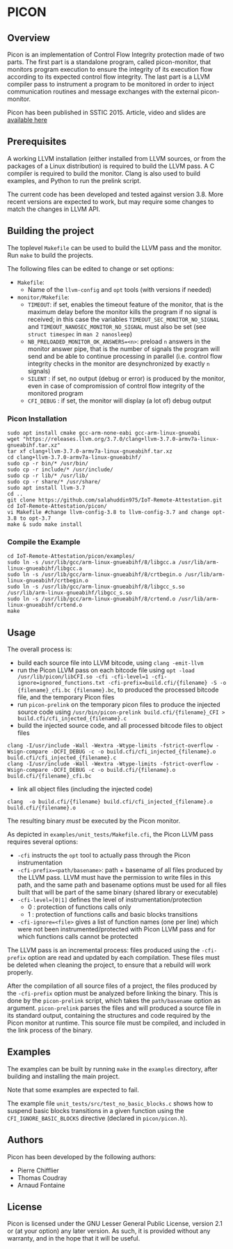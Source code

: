 # PICON

## Overview

Picon is an implementation of Control Flow Integrity protection made
of two parts. The first part is a standalone program, called
picon-monitor, that monitors program execution to ensure the integrity
of its execution flow according to its expected control flow
integrity. The last part is a LLVM compiler pass to instrument a
program to be monitored in order to inject communication routines and
message exchanges with the external picon-monitor.

Picon has been published in SSTIC 2015. Article, video and slides are
[available here](https://www.sstic.org/2015/presentation/control_flow_integrity_on_llvm_ir/)

## Prerequisites

A working LLVM installation (either installed from LLVM sources, or
from the packages of a Linux distribution) is required to build the
LLVM pass.  A C compiler is required to build the monitor.  Clang is
also used to build examples, and Python to run the prelink script.

The current code has been developed and tested against
version 3.8. More recent versions are expected to work, but may
require some changes to match the changes in LLVM API.

## Building the project

The toplevel `Makefile` can be used to build the LLVM pass and the
monitor.  Run `make` to build the projects.

The following files can be edited to change or set options:

* `Makefile`:
    * Name of the `llvm-config` and `opt` tools (with versions if
      needed)
* `monitor/Makefile`:
    * `TIMEOUT`: if set, enables the timeout feature of the monitor,
      that is the maximum delay before the monitor kills the program
      if no signal is received; in this case the variables
      `TIMEOUT_SEC_MONITOR_NO_SIGNAL` and
      `TIMEOUT_NANOSEC_MONITOR_NO_SIGNAL` must also be set (see
      `struct timespec` in `man 2 nanosleep`)
    * `NB_PRELOADED_MONITOR_OK_ANSWERS=<n>`: preload `n` answers in
      the monitor answer pipe, that is the number of signals the
      program will send and be able to continue processing in parallel
      (i.e. control flow integrity checks in the monitor are
      desynchronized by exactly `n` signals)
    * `SILENT` : if set, no output (debug or error) is produced by the
      monitor, even in case of compromission of control flow integrity
      of the monitored program
    * `CFI_DEBUG` : if set, the monitor will display (a lot of) debug
      output
### Picon Installation

```
sudo apt install cmake gcc-arm-none-eabi gcc-arm-linux-gnueabi
wget "https://releases.llvm.org/3.7.0/clang+llvm-3.7.0-armv7a-linux-gnueabihf.tar.xz"
tar xf clang+llvm-3.7.0-armv7a-linux-gnueabihf.tar.xz
cd clang+llvm-3.7.0-armv7a-linux-gnueabihf/
sudo cp -r bin/* /usr/bin/
sudo cp -r include/* /usr/include/
sudo cp -r lib/* /usr/lib/
sudo cp -r share/* /usr/share/
sudo apt install llvm-3.7
cd ..
git clone https://github.com/salahuddin975/IoT-Remote-Attestation.git
cd IoT-Remote-Attestation/picon/
vi Makefile #change llvm-config-3.8 to llvm-config-3.7 and change opt-3.8 to opt-3.7
make & sudo make install
```

### Compile the Example

```
cd IoT-Remote-Attestation/picon/examples/
sudo ln -s /usr/lib/gcc/arm-linux-gnueabihf/8/libgcc.a /usr/lib/arm-linux-gnueabihf/libgcc.a
sudo ln -s /usr/lib/gcc/arm-linux-gnueabihf/8/crtbegin.o /usr/lib/arm-linux-gnueabihf/crtbegin.o
sudo ln -s /usr/lib/gcc/arm-linux-gnueabihf/8/libgcc_s.so /usr/lib/arm-linux-gnueabihf/libgcc_s.so
sudo ln -s /usr/lib/gcc/arm-linux-gnueabihf/8/crtend.o /usr/lib/arm-linux-gnueabihf/crtend.o
make
```

## Usage

The overall process is:

* build each source file into LLVM bitcode, using `clang -emit-llvm`
* run the Picon LLVM pass on each bitcode file using `opt -load /usr/lib/picon/libCFI.so -cfi -cfi-level=1 -cfi-ignore=ignored_functions.txt -cfi-prefix=build.cfi/{filename} -S -o {filename}_cfi.bc {filename}.bc`, to produced the
  processed bitcode file, and the temporary Picon files
* run `picon-prelink` on the temporary picon files to produce the
  injected source code using `/usr/bin/picon-prelink build.cfi/{filename}_CFI > build.cfi/cfi_injected_{filename}.c`
* build the injected source code, and all processed bitcode files to
  object files
  
```$xslt
clang -I/usr/include -Wall -Wextra -Wtype-limits -fstrict-overflow -Wsign-compare -DCFI_DEBUG -c -o build.cfi/cfi_injected_{filename}.o build.cfi/cfi_injected_{filename}.c
clang -I/usr/include -Wall -Wextra -Wtype-limits -fstrict-overflow -Wsign-compare -DCFI_DEBUG -c -o build.cfi/{filename}.o build.cfi/{filename}_cfi.bc
```

* link all object files (including the injected code)
```$xslt
clang  -o build.cfi/{filename} build.cfi/cfi_injected_{filename}.o build.cfi/{filename}.o
```



The resulting binary *must* be executed by the Picon monitor.

As depicted in `examples/unit_tests/Makefile.cfi`, the Picon LLVM pass
requires several options:

* `-cfi` instructs the `opt` tool to actually pass through the Picon
  instrumentation
* `-cfi-prefix=<path/basename>`: path + basename of all files produced
  by the LLVM pass. LLVM must have the permission to write files in this
  path, and the same path and basename options must be used for all
  files built that will be part of the same binary (shared library or
  executable)
* `-cfi-level=[0|1]` defines the level of instrumentation/protection
    * 0 : protection of functions calls only
    * 1 : protection of functions calls and basic blocks transitions
* `-cfi-ignore=<file>` gives a list of function names (one per line)
  which were not been instrumented/protected with Picon LLVM pass and
  for which functions calls cannot be protected

The LLVM pass is an incremental process: files produced using the
`-cfi-prefix` option are read and updated by each compilation. These
files must be deleted when cleaning the project, to ensure that a
rebuild will work properly.

After the compilation of all source files of a project, the files
produced by the `-cfi-prefix` option must be analyzed before linking the
binary. This is done by the `picon-prelink` script, which takes the
`path/basename` option as argument.
`picon-prelink` parses the files and will produced a source file in its
standard output, containing the structures and code required by the
Picon monitor at runtime. This source file must be compiled, and
included in the link process of the binary.


## Examples

The examples can be built by running `make` in the `examples`
directory, after building and installing the main project.

Note that some examples are expected to fail.

The example file `unit_tests/src/test_no_basic_blocks.c` shows how to
suspend basic blocks transitions in a given function using the
`CFI_IGNORE_BASIC_BLOCKS` directive (declared in `picon/picon.h`).

## Authors

Picon has been developed by the following authors:

* Pierre Chifflier
* Thomas Coudray
* Arnaud Fontaine

## License

Picon is licensed under the GNU Lesser General Public License,
version 2.1 or (at your option) any later version. As such, it is
provided without any warranty, and in the hope that it will be useful.

